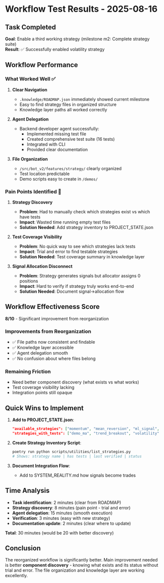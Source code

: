 # Workflow Test Results - 2025-08-16

## Task Completed
**Goal**: Enable a third working strategy (milestone m2: Complete strategy suite)  
**Result**: ✅ Successfully enabled volatility strategy

## Workflow Performance

### What Worked Well ✅

1. **Clear Navigation**
   - `.knowledge/ROADMAP.json` immediately showed current milestone
   - Easy to find strategy files in organized structure
   - Knowledge layer paths all worked correctly

2. **Agent Delegation**
   - Backend developer agent successfully:
     - Implemented missing test file
     - Created comprehensive test suite (16 tests)
     - Integrated with CLI
     - Provided clear documentation

3. **File Organization**
   - `/src/bot_v2/features/strategy/` clearly organized
   - Test location predictable
   - Demo scripts easy to create in `/demos/`

### Pain Points Identified 🔴

1. **Strategy Discovery**
   - **Problem**: Had to manually check which strategies exist vs which have tests
   - **Impact**: Wasted time running empty test files
   - **Solution Needed**: Add strategy inventory to PROJECT_STATE.json

2. **Test Coverage Visibility**
   - **Problem**: No quick way to see which strategies lack tests
   - **Impact**: Trial and error to find testable strategies
   - **Solution Needed**: Test coverage summary in knowledge layer

3. **Signal Allocation Disconnect**
   - **Problem**: Strategy generates signals but allocator assigns 0 positions
   - **Impact**: Hard to verify if strategy truly works end-to-end
   - **Solution Needed**: Document signal→allocation flow

## Workflow Effectiveness Score

**8/10** - Significant improvement from reorganization

### Improvements from Reorganization
- ✅ File paths now consistent and findable
- ✅ Knowledge layer accessible
- ✅ Agent delegation smooth
- ✅ No confusion about where files belong

### Remaining Friction
- Need better component discovery (what exists vs what works)
- Test coverage visibility lacking
- Integration points still opaque

## Quick Wins to Implement

1. **Add to PROJECT_STATE.json**:
   ```json
   "available_strategies": ["momentum", "mean_reversion", "ml_signal", ...],
   "strategies_with_tests": ["demo_ma", "trend_breakout", "volatility"]
   ```

2. **Create Strategy Inventory Script**:
   ```bash
   poetry run python scripts/utilities/list_strategies.py
   # Shows: strategy name | has tests | last verified | status
   ```

3. **Document Integration Flow**:
   - Add to SYSTEM_REALITY.md how signals become trades

## Time Analysis

- **Task identification**: 2 minutes (clear from ROADMAP)
- **Strategy discovery**: 8 minutes (pain point - trial and error)
- **Agent delegation**: 15 minutes (smooth execution)
- **Verification**: 3 minutes (easy with new strategy)
- **Documentation update**: 2 minutes (clear where to update)

**Total**: 30 minutes (would be 20 with better discovery)

## Conclusion

The reorganized workflow is significantly better. Main improvement needed is better **component discovery** - knowing what exists and its status without trial and error. The file organization and knowledge layer are working excellently.